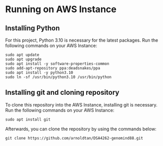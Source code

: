 # Running on AWS Instance

## Installing Python

For this project, Python 3.10 is necessary for the latest packages. Run the following commands on your AWS Instance:

```
sudo apt update
sudo apt upgrade
sudo apt install -y software-properties-common
sudo add-apt-repository ppa:deadsnakes/ppa
sudo apt install -y python3.10
sudo ln -sf /usr/bin/python3.10 /usr/bin/python
```

## Installing git and cloning repository

To clone this repository into the AWS Instance, installing git is necessary. Run the following commands on your AWS Instance:

```
sudo apt install git
```

Afterwards, you can clone the repository by using the commands below:

```
git clone https://github.com/arnoldtan/DSA4262-genomind88.git
```
